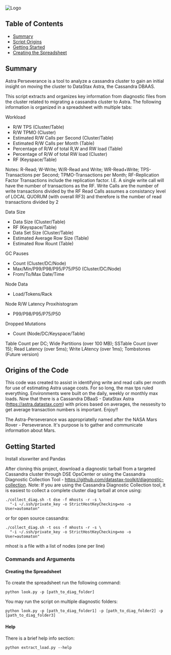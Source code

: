 ![Logo](https://user-images.githubusercontent.com/32074414/111834321-cf245180-88c9-11eb-9862-2c83cb527ff6.png)

<!-- TABLE OF CONTENTS -->
## Table of Contents

* [Summary](#summary)
* [Script Origins](#origins-of-the-code)
* [Getting Started](#getting-started)
* [Creating the Spreadsheet](#using-the-cluster-load-spreadsheet)

<!-- SUMMARY -->
## Summary
Astra Perseverance is a tool to analyze a cassandra cluster to gain an initial insight on moving the cluster to DataStax Astra, the Cassandra DBAAS.

This script extracts and organizes key information from diagnostic files from the cluster related to migrating a cassandra cluster to Astra. The following information is organized in a spreadsheet with multiple tabs:

Workload 
 * R/W TPS (Cluster/Table)
 * R/W TPMO (Cluster)
 * Estimated R/W Calls per Second (Cluster/Table)
 * Estimated R/W Calls per Month (Table)
 * Percentage of R/W of total R,W and RW load (Table)
 * Percentage of R/W of total RW load (Cluster)
 * RF (Keyspace/Table) 

Notes:
  R-Read; W-Write; W/R-Read and Write; WR-Read+Write; TPS-Transactions per Second; TPMO-Transactions per Month; RF-Replication Factor
  Transactions include the replication factor. I.E. A single write call will have the number of transactions as the RF.
  Write Calls are the number of write transactions divided by the RF
  Read Calls assumes a consistancy level of LOCAL QUORUM (with overall RF3) and therefore is the number of read transactions divided by 2

Data Size
 * Data Size (Cluster/Table)
 * RF (Keyspace/Table)
 * Data Set Size (Cluster/Table)
 * Estimated Average Row Size (Table)
 * Estimated Row Rount (Table)

GC Pauses
 * Count (Cluster/DC/Node)
 * Max/Min/P99/P98/P95/P75/P50 (Cluster/DC/Node)
 * From/To/Max Date/Time

Node Data
 * Load/Tokens/Rack

Node R/W Latency Proxihistogram
 * P99/P98/P95/P75/P50

Dropped Mutations
 * Count (Node/DC/Keyspace/Table)

Table Count per DC;
Wide Partitions (over 100 MB);
SSTable Count (over 15);
Read Latency (over 5ms);
Write LAtency (over 1ms);
Tombstones (Future version)



<!-- ORIGINS OF THE CODE -->
## Origins of the Code
This code was created to assist in identifying write and read calls per month for use of estimating Astra usage costs.  For so long, the max tps ruled everything.  Environments were built on the daily, weekly or monthly max loads.  Now that there is a Cassandra DBaaS - DataStax Astra (https://astra.datastax.com) with prices based on averages, the nessesity to get average transaction numbers is important. Enjoy!! 

The Astra-Perseverance was appropriatelly named after the NASA Mars Rover - Perseverance.  It's purpose is to gather and communicate information about Mars.   

<!-- GETTING STARTED -->
## Getting Started
Install xlsxwriter and Pandas

After cloning this project, download a diagnostic tarball from a targeted Cassandra cluster through DSE OpsCenter or using the Cassandra Diagnostic Collection Tool - https://github.com/datastax-toolkit/diagnostic-collection. 
Note: If you are using the Cassandra Diagnostic Collection tool, it is easiest to collect a complete cluster diag tarball at once using:
```
./collect_diag.sh -t dse -f mhosts -r -s \
  "-i ~/.ssh/private_key -o StrictHostKeyChecking=no -o User=automaton"
```
or for open source cassandra:
```
./collect_diag.sh -t oss -f mhosts -r -s \
  "-i ~/.ssh/private_key -o StrictHostKeyChecking=no -o User=automaton"
```
mhost is a file with a list of nodes (one per line)

### Commands and Arguments

#### Creating the Spreadsheet
To create the spreadsheet run the following command:
```
python look.py -p [path_to_diag_folder]
```
You may run the script on multiple diagnostic folders:
```
python look.py -p [path_to_diag_folder1] -p [path_to_diag_folder2] -p [path_to_diag_folder3]
```

#### Help
There is a brief help info section:
```
python extract_load.py --help
``` 
